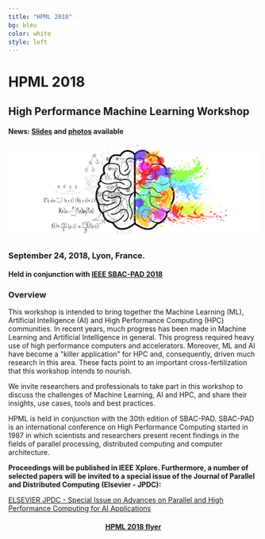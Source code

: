 ```yaml
---
title: "HPML 2018"
bg: bleu
color: white
style: left
---
```


# HPML 2018

## High Performance Machine Learning Workshop

#### **News**: <a href="https://hpml2018.github.io/#program">Slides</a> and <a href="https://hpml2018.github.io/#photos">photos</a> available

<div style="text-align:center;">
  <p>
    <img src="img/cerebro.png"/>
  </p>
</div>

### September 24, 2018, Lyon, France.

#### Held in conjunction with <a href="http://avalon.ens-lyon.fr/sbac-pad/">IEEE SBAC-PAD 2018</a>

### Overview

This workshop is intended to bring together the Machine Learning (ML), Artificial Intelligence (AI) and High
Performance Computing (HPC) communities. In recent years, much progress has
been made in Machine Learning and Artificial Intelligence in general. This progress
required heavy use of high performance computers and accelerators.
Moreover, ML and AI have become a "killer application" for HPC and, consequently,
driven much research in this area. These facts point to an important
cross-fertilization that this workshop intends to nourish.

We invite researchers and professionals to take part in this workshop to discuss
the challenges of Machine Learning, AI and HPC, and share their insights, use
cases, tools and best practices.

HPML is held in conjunction with the 30th edition of SBAC-PAD. SBAC-PAD is
an international conference on High Performance Computing started in 1987
in which scientists and researchers present recent findings in the fields of
parallel processing, distributed computing and computer architecture.

**Proceedings will be published in IEEE Xplore. Furthermore, a number of selected papers
will be invited to a special issue of the Journal of Parallel and Distributed Computing (Elsevier - JPDC):**

<a href="https://www.journals.elsevier.com/journal-of-parallel-and-distributed-computing/call-for-papers/special-issue-advances-parallel-high-performance-computing">ELSEVIER JPDC - Special Issue on Advances on Parallel and High Performance Computing for AI Applications</a>

<center>
<h4> <a href="https://hpml2018.github.io/HPML2018flyer.pdf">HPML 2018 flyer</a> </h4>
</center>
